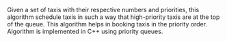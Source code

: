 Given a set of taxis with their respective numbers and priorities, this algorithm schedule taxis in such a way that high-priority taxis are at the top of the queue.
This algorithm helps in booking taxis in the priority order.
Algorithm is implemented in C++ using priority queues.
